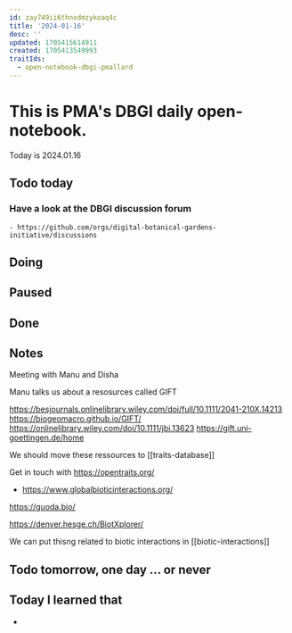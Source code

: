```yaml
---
id: zay749ii6thnxdmzykoaq4c
title: '2024-01-16'
desc: ''
updated: 1705415614911
created: 1705413549993
traitIds:
  - open-notebook-dbgi-pmallard
---
```



# This is PMA's DBGI daily open-notebook.

Today is 2024.01.16

## Todo today

### Have a look at the DBGI discussion forum
    - https://github.com/orgs/digital-botanical-gardens-initiative/discussions
###
###

## Doing

## Paused

## Done

## Notes

Meeting with Manu and Disha

Manu talks us about a resosurces called GIFT 

https://besjournals.onlinelibrary.wiley.com/doi/full/10.1111/2041-210X.14213
https://biogeomacro.github.io/GIFT/
https://onlinelibrary.wiley.com/doi/10.1111/jbi.13623
https://gift.uni-goettingen.de/home


We should move these ressources to [[traits-database]]


Get in touch with https://opentraits.org/

- https://www.globalbioticinteractions.org/


https://guoda.bio/

https://denver.hesge.ch/BiotXplorer/

We can put thisng related to biotic interactions in [[biotic-interactions]]



## Todo tomorrow, one day ... or never

###
###
###


## Today I learned that

-